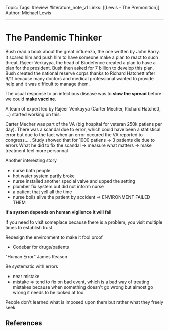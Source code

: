 Topic:
Tags: #review #literature_note_v1
Links: [[Lewis - The Premonition]]
Author: Michael Lewis

---

# The Pandemic Thinker

Bush read a book about the great influenza, the one written by John Barry.
It scared him and push him to have someone make a plan to react to such threat.
Rajeer Verkayya, the head of Biodefence created a plan to have a plan for the president.
Bush then asked for 7 billion to develop this plan.
Bush created the national reserve corps thanks to Richard Hatchett after 9/11 because many doctors and medical professional wanted to provide help and it was difficult to manage them.

The usual response to an infectious disease was to **slow the spread** before we could **make vaccine**.

A team of expert led by Rajeer Venkayya (Carter Mecher, Richard Hatchett, ...) started working on this.

Carter Mecher was part of the VA (big hospital for veteran 250k patiens per day).
There was a scandal due to error, which could have been a statistical error but due to the fact when an error occured the VA reported to congress.....
Study showed that for 1000 patiens -> 3 patients die due to errors
What he did to fix the scandal
-> measure what matters
-> make treatment feel more personnal

Another interesting story

- nurse bath people
- hot water system partly broke
- nurse installed another special valve and upped the setting
- plumber fix system but did not inform nurse
- a patient that yell all the time
- nurse boils alive the patient by accident
  => ENVIRONMENT FAILED THEM

**If a system depends on human vigilence it will fail**

If you need to visit someplace because there is a problem, you visit multiple times to establish trust.

Redesign the environment to make it fool proof

- Codebar for drugs/patients

"Human Error" James Reason

Be systematic with errors

- near mistake
- mistake => tend to fix on bad event, which is a bad way of treating mistakes because when something doesn't go wrong but almost go wrong it needs to be looked at too.

People don't learned what is imposed upon them but rather what they freely seek.

## References

